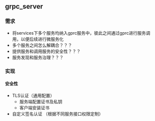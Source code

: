## grpc_server
### 需求
* 将services下多个服务均纳入gprc服务中，彼此之间通过gprc进行服务调用，以便后续进行微服务化
* 多个服务之间怎么解耦合？？？
* 提供服务和调用服务的安全性？？？
* 服务发现和服务治理？？？

### 实现
#### 安全性
* TLS认证（通用配置）
    * 服务端配置证书及私钥
    * 客户端安装证书
* 自定义签名认证 （根据不同服务接口权限定制）